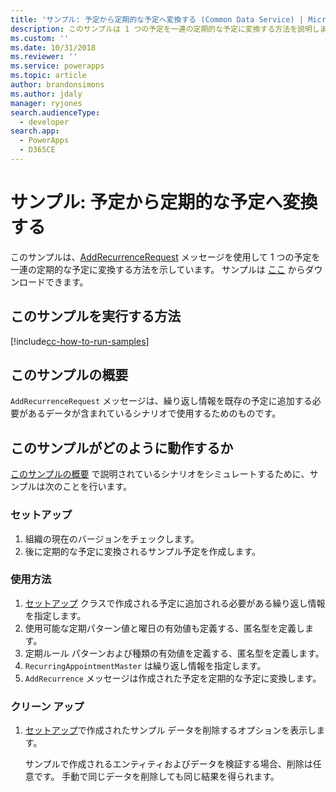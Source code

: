 ```yaml
---
title: 'サンプル: 予定から定期的な予定へ変換する (Common Data Service) | Microsoft Docs'
description: このサンプルは 1 つの予定を一連の定期的な予定に変換する方法を説明します
ms.custom: ''
ms.date: 10/31/2018
ms.reviewer: ''
ms.service: powerapps
ms.topic: article
author: brandonsimons
ms.author: jdaly
manager: ryjones
search.audienceType:
  - developer
search.app:
  - PowerApps
  - D365CE
---
```

# <a name="sample-convert-an-appointment-to-a-recurring-appointment"></a>サンプル: 予定から定期的な予定へ変換する

<!-- https://docs.microsoft.com/dynamics365/customer-engagement/developer/sample-convert-appointment-recurring-appointment -->

このサンプルは、[AddRecurrenceRequest](https://docs.microsoft.com/dotnet/api/microsoft.crm.sdk.messages.addrecurrencerequest?view=dynamics-general-ce-9) メッセージを使用して 1 つの予定を一連の定期的な予定に変換する方法を示しています。 サンプルは [ここ](https://github.com/Microsoft/PowerApps-Samples/tree/master/cds/orgsvc/C%23/ConvertToRecurring) からダウンロードできます。

## <a name="how-to-run-this-sample"></a>このサンプルを実行する方法

[!include[cc-how-to-run-samples](../../includes/cc-how-to-run-samples.md)]

## <a name="what-this-sample-does"></a>このサンプルの概要

`AddRecurrenceRequest` メッセージは、繰り返し情報を既存の予定に追加する必要があるデータが含まれているシナリオで使用するためのものです。

## <a name="how-this-sample-works"></a>このサンプルがどのように動作するか

[このサンプルの概要](#what-this-sample-does) で説明されているシナリオをシミュレートするために、サンプルは次のことを行います。

### <a name="setup"></a>セットアップ

1. 組織の現在のバージョンをチェックします。
1. 後に定期的な予定に変換されるサンプル予定を作成します。

### <a name="demonstrate"></a>使用方法

1. [セットアップ](#setup) クラスで作成される予定に追加される必要がある繰り返し情報を指定します。
2. 使用可能な定期パターン値と曜日の有効値も定義する、匿名型を定義します。
3. 定期ルール パターンおよび種類の有効値を定義する、匿名型を定義します。
4. `RecurringAppointmentMaster` は繰り返し情報を指定します。 
5. `AddRecurrence` メッセージは作成された予定を定期的な予定に変換します。

### <a name="clean-up"></a>クリーン アップ

1. [セットアップ](#setup)で作成されたサンプル データを削除するオプションを表示します。 

    サンプルで作成されるエンティティおよびデータを検証する場合、削除は任意です。 手動で同じデータを削除しても同じ結果を得られます。
